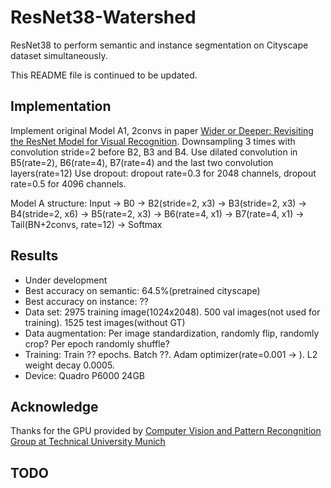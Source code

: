 # ResNet38-Watershed
ResNet38 to perform semantic and instance segmentation on Cityscape dataset simultaneously.

This README file is continued to be updated.

## Implementation

Implement original Model A1, 2convs in paper [Wider or Deeper: Revisiting the ResNet Model for Visual Recognition](https://arxiv.org/abs/1611.10080).
Downsampling 3 times with convolution stride=2 before B2, B3 and B4.
Use dilated convolution in B5(rate=2), B6(rate=4), B7(rate=4) and the last two convolution layers(rate=12)
Use dropout: dropout rate=0.3 for 2048 channels, dropout rate=0.5 for 4096 channels.

Model A structure: Input -> B0 -> B2(stride=2, x3) -> B3(stride=2, x3) -> B4(stride=2, x6) -> B5(rate=2, x3) -> B6(rate=4, x1) -> B7(rate=4, x1) ->
Tail(BN+2convs, rate=12) -> Softmax

## Results

- Under development
- Best accuracy on semantic: 64.5%(pretrained cityscape)
- Best accuracy on instance: ??
- Data set: 2975 training image(1024x2048). 500 val images(not used for training). 1525 test images(without GT) 
- Data augmentation: Per image standardization, randomly flip, randomly crop? Per epoch randomly shuffle?
- Training: Train ?? epochs. Batch ??. Adam optimizer(rate=0.001 -> ). L2 weight decay 0.0005.
- Device: Quadro P6000 24GB

## Acknowledge

Thanks for the GPU provided by [Computer Vision and Pattern Recongnition Group at Technical University Munich](https://vision.in.tum.de/)

## TODO
